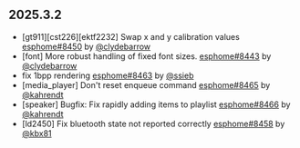 ## 2025.3.2

- [gt911][cst226][ektf2232] Swap x and y calibration values  [esphome#8450](https://github.com/esphome/esphome/pull/8450) by [@clydebarrow](https://github.com/clydebarrow)
- [font] More robust handling of fixed font sizes. [esphome#8443](https://github.com/esphome/esphome/pull/8443) by [@clydebarrow](https://github.com/clydebarrow)
- fix 1bpp rendering [esphome#8463](https://github.com/esphome/esphome/pull/8463) by [@ssieb](https://github.com/ssieb)
- [media_player] Don't reset enqueue command [esphome#8465](https://github.com/esphome/esphome/pull/8465) by [@kahrendt](https://github.com/kahrendt)
- [speaker] Bugfix: Fix rapidly adding items to playlist [esphome#8466](https://github.com/esphome/esphome/pull/8466) by [@kahrendt](https://github.com/kahrendt)
- [ld2450] Fix bluetooth state not reported correctly [esphome#8458](https://github.com/esphome/esphome/pull/8458) by [@kbx81](https://github.com/kbx81)

